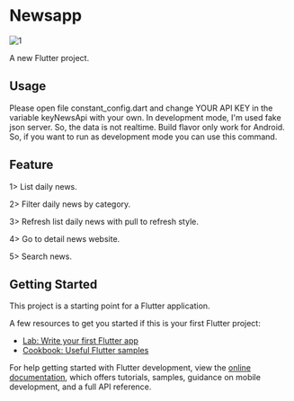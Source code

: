 # Newsapp
![1](https://user-images.githubusercontent.com/66225746/209185391-4342449f-765a-4afa-b4f7-6e13705e5a53.jpeg)


A new Flutter project.


## Usage
Please open file constant_config.dart and change YOUR API KEY in the variable keyNewsApi with your own.
In development mode, I'm used fake json server. So, the data is not realtime.
Build flavor only work for Android. So, if you want to run as development mode you can use this command.


## Feature


 1>  List daily news.
 
 2>  Filter daily news by category.
 
 3>  Refresh list daily news with pull to refresh style.
 
 4>  Go to detail news website.
 
 5>  Search news.

 
## Getting Started

This project is a starting point for a Flutter application.

A few resources to get you started if this is your first Flutter project:

- [Lab: Write your first Flutter app](https://docs.flutter.dev/get-started/codelab)
- [Cookbook: Useful Flutter samples](https://docs.flutter.dev/cookbook)

For help getting started with Flutter development, view the
[online documentation](https://docs.flutter.dev/), which offers tutorials,
samples, guidance on mobile development, and a full API reference.
